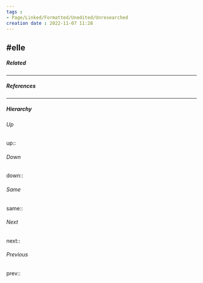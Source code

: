 ```yaml
---
tags :
- Page/Linked/Formatted/Unedited/Unresearched
creation date : 2022-11-07 11:28 
---
```



#elle
---
##### Related


---
##### References


---
##### Hierarchy
###### Up
up:: 
###### Down
down:: 
###### Same
same:: 
###### Next
next:: 
###### Previous
prev:: 